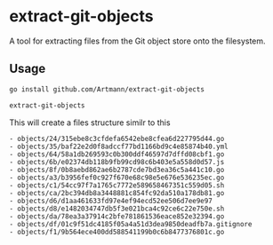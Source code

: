 # extract-git-objects

A tool for extracting files from the Git object store onto the filesystem.

## Usage

```sh
go install github.com/Artmann/extract-git-objects

extract-git-objects
```

This will create a files structure similr to this

```
- objects/24/315ebe8c3cfdefa6542ebe8cfea6d227795d44.go
- objects/35/baf22e2d0f8adccf77bd1166bd9c4e85874b40.yml
- objects/64/58a1db269593c0b300ddf46597d7dffd08cbf1.go
- objects/6b/e02374db118b9fb99cd98c6b403e5a558d0d57.js
- objects/8f/0b8aebd862ae6b2787cde7bd3ea36c5a441c10.go
- objects/a3/b3956fef0c927f670e68c98e5e676e536235ec.go
- objects/c1/54cc97f7a1765c7772e589658467351c559d05.sh
- objects/ca/2bc394db8a3448881c854fc92da510a178db81.go
- objects/d6/d1aa461633fd97e4ef94ecd52ee506d7ee9e97
- objects/d8/e1482034747db5f3e021bca4c92ce6c22e750e.sh
- objects/da/78ea3a37914c2bfe781861536eace852e32394.go
- objects/df/01c9f51dc4185f05a4a51d3dea9850deadfb7a.gitignore
- objects/f1/9b564ece400dd588541199b0c6b8477376801c.go
```

